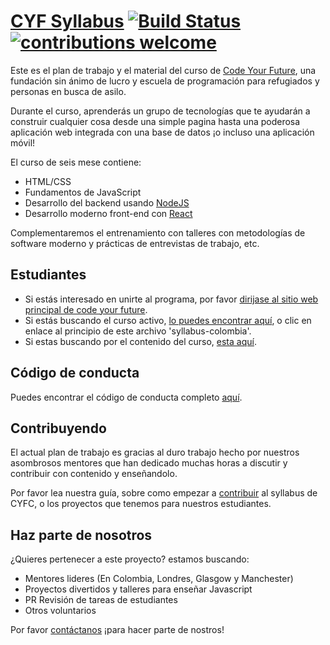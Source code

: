 # [CYF Syllabus](https://codeyourfuture.github.io/syllabus-master/) [![Build Status](https://travis-ci.org/CodeYourFuture/syllabus.svg?branch=master)](https://travis-ci.org/CodeYourFuture/syllabus) [![contributions welcome](https://img.shields.io/badge/contributions-welcome-brightgreen.svg?style=flat)](https://github.com/CodeYourFuture/syllabus/blob/master/CONTRIBUTING.md)

Este es el plan de trabajo y el material del curso de
[Code Your Future](http://codeyourfuture.co/), una fundación sin ánimo de lucro y
escuela de programación para refugiados y personas en busca de asilo.

Durante el curso, aprenderás un grupo de tecnologías que te ayudarán a construir
cualquier cosa desde una simple pagina hasta una poderosa aplicación web integrada con una base de datos ¡o incluso una aplicación móvil! 

El curso de seis mese contiene:

* HTML/CSS
* Fundamentos de JavaScript
* Desarrollo del backend usando [NodeJS](https://nodejs.org)
* Desarrollo moderno front-end con [React](https://facebook.github.io/react/)

Complementaremos el entrenamiento con talleres con metodologías de software moderno y prácticas de entrevistas de trabajo, etc.


## Estudiantes
* Si estás interesado en unirte al programa, por favor
[dirijase al sitio web principal de code your future](https://codeyourfuture.io/students).
* Si estás buscando el curso activo,
[lo puedes encontrar aquí](https://codeyourfuture.github.io/syllabus-master/),
o clic en enlace al principio de este archivo 'syllabus-colombia'.
* Si estas buscando por el contenido del curso, [esta aquí](/SUMMARY.md).

## Código de conducta
Puedes encontrar el código de conducta completo [aquí](conduct.md).

## Contribuyendo

El actual plan de trabajo es gracias al duro trabajo hecho por nuestros asombrosos
mentores que han dedicado muchas horas a discutir y contribuir con contenido y enseñandolo.

Por favor lea nuestra guía, sobre como empezar a [contribuir](CONTRIBUTING.md) al syllabus de CYFC, o los proyectos que tenemos para nuestros estudiantes.

## Haz parte de nosotros

¿Quieres pertenecer a este proyecto? estamos buscando:

* Mentores lideres (En Colombia, Londres, Glasgow y Manchester)
* Proyectos divertidos y talleres para enseñar Javascript
* PR Revisión de tareas de estudiantes
* Otros voluntarios

Por favor [contáctanos](https://codeyourfuture.io/apply/mentor) ¡para hacer parte de nostros!
